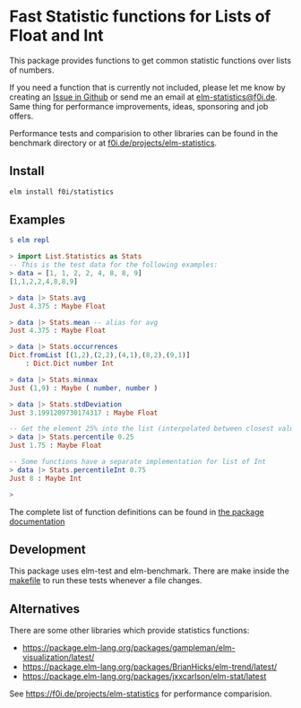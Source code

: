 # Fast Statistic functions for Lists of Float and Int

This package provides functions to get common statistic functions over lists of numbers.

If you need a function that is currently not included,
please let me know by creating an [Issue in Github](https://github.com/f0i/statistics/issues/new)
or send me an email at [elm-statistics@f0i.de](mailto:elm-statistics@f0i.de?subject=github:f0i/statistics).
Same thing for performance improvements, ideas, sponsoring and job offers.

Performance tests and comparision to other libraries can be found in the benchmark directory or at [f0i.de/projects/elm-statistics](https://f0i.de/projects/elm-statistics).

## Install

```bash
elm install f0i/statistics
```

## Examples

```elm
$ elm repl

> import List.Statistics as Stats
-- This is the test data for the following examples:
> data = [1, 1, 2, 2, 4, 8, 8, 9]
[1,1,2,2,4,8,8,9]

> data |> Stats.avg
Just 4.375 : Maybe Float

> data |> Stats.mean -- alias for avg
Just 4.375 : Maybe Float

> data |> Stats.occurrences
Dict.fromList [(1,2),(2,2),(4,1),(8,2),(9,1)]
    : Dict.Dict number Int

> data |> Stats.minmax
Just (1,9) : Maybe ( number, number )

> data |> Stats.stdDeviation
Just 3.1991209730174317 : Maybe Float

-- Get the element 25% into the list (interpolated between closest values)
> data |> Stats.percentile 0.25
Just 1.75 : Maybe Float

-- Some functions have a separate implementation for list of Int
> data |> Stats.percentileInt 0.75
Just 8 : Maybe Int

>
```

The complete list of function definitions can be found in
[the package documentation](https://package.elm-lang.org/packages/f0i/statistics/latest/Statistics)

## Development

This package uses elm-test and elm-benchmark.
There are make inside the [makefile](makefile) to run these tests whenever a file changes.

## Alternatives

There are some other libraries which provide statistics functions:

* <https://package.elm-lang.org/packages/gampleman/elm-visualization/latest/>
* <https://package.elm-lang.org/packages/BrianHicks/elm-trend/latest/>
* <https://package.elm-lang.org/packages/jxxcarlson/elm-stat/latest>

See <https://f0i.de/projects/elm-statistics> for performance comparision.
